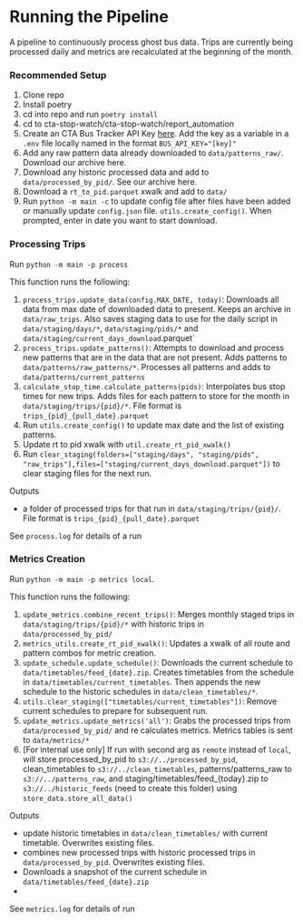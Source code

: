 # Running the Pipeline

A pipeline to continuously process ghost bus data. Trips are currently being processed daily and metrics are recalculated at the beginning of the month.

### Recommended Setup
1. Clone repo
1. Install poetry 
1. cd into repo and run `poetry install`
1. cd to cta-stop-watch/cta-stop-watch/report_automation
1. Create an CTA Bus Tracker API Key [here](https://www.ctabustracker.com/home). Add the key as a variable in a `.env` file locally named in the format `BUS_API_KEY="[key]"`
1. Add any raw pattern data already downloaded to `data/patterns_raw/`. Download our archive here.
1. Download any historic processed data and add to `data/processed_by_pid/`. See our archive here.
1. Download a `rt_to_pid.parquet` xwalk and add to `data/`
1. Run `python -m main -c` to update config file after files have been added or manually update `config.json` file. `utils.create_config()`. When prompted, enter in date you want to start download.


### Processing Trips
Run `python -m main -p process`

This function runs the following:

1. `process_trips.update_data(config.MAX_DATE, today)`: Downloads all data from max date of downloaded data to present. Keeps an archive in `data/raw_trips`. Also saves staging data to use for the daily script in `data/staging/days/*`, `data/staging/pids/*` and `data/staging/current_days_download`.parquet`
1. `process_trips.update_patterns()`: Attempts to download and process new patterns that are in the data that are not present. Adds patterns to `data/patterns/raw_patterns/*`. Processes all patterns and adds to `data/patterns/current_patterns`
1. `calculate_stop_time.calculate_patterns(pids)`: Interpolates bus stop times for new trips. Adds files for each pattern to store for the month in `data/staging/trips/{pid}/*`. File format is `trips_{pid}_{pull_date}.parquet`
1. Run `utils.create_config()` to update max date and the list of existing patterns.
1. Update rt to pid xwalk with `util.create_rt_pid_xwalk()`
1. Run `clear_staging(folders=["staging/days", "staging/pids", "raw_trips"],files=["staging/current_days_download.parquet"])` to clear staging files for the next run.

Outputs
* a folder of processed trips for that run in `data/staging/trips/{pid}/`. File format is `trips_{pid}_{pull_date}.parquet`

See `process.log` for details of a run

### Metrics Creation

Run `python -m main -p metrics local`.

This function runs the following:

1. `update_metrics.combine_recent_trips()`: Merges monthly staged trips in `data/staging/trips/{pid}/*` with historic trips in `data/processed_by_pid/`
1. `metrics_utils.create_rt_pid_xwalk()`: Updates a xwalk of all route and pattern combos for metric creation.
1. `update_schedule.update_schedule()`: Downloads the current schedule to `data/timetables/feed_{date}.zip`. Creates timetables from the schedule in `data/timetables/current_timetables`. Then appends the new schedule to the historic schedules in `data/clean_timetables/*`.
1. `utils.clear_staging(["timetables/current_timetables"])`: Remove current schedules to prepare for subsequent run. 
1. `update_metrics.update_metrics('all')`: Grabs the processed trips from `data/processed_by_pid/` and re calculates metrics. Metrics tables is sent to  `data/metrics/*`
1. [For internal use only] If run with second arg as `remote` instead of `local`, will store processed_by_pid to `s3://../processed_by_pid`, clean_timetables to `s3://../clean_timetables`, patterns/patterns_raw to `s3://../patterns_raw`, and staging/timetables/feed_{today}.zip to `s3://../historic_feeds` (need to create this folder) using `store_data.store_all_data()`

Outputs
* update historic timetables in `data/clean_timetables/` with current timetable. Overwrites existing files.
* combines new processed trips with historic processed trips in `data/processed_by_pid`. Overwrites existing files.
* Downloads a snapshot of the current schedule in `data/timetables/feed_{date}.zip`
* 

See `metrics.log` for details of run

